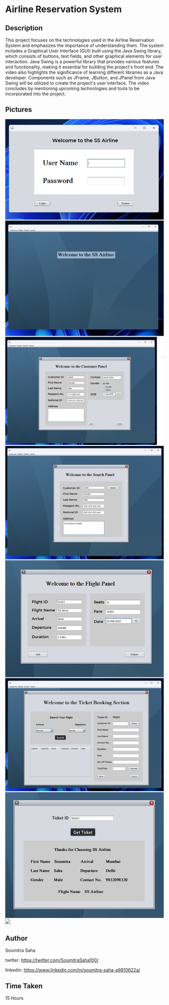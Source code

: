 # Airline Reservation System

## Description

This project focuses on the technologies used in the Airline Reservation System and emphasizes the importance of understanding them. The system includes a Graphical User Interface (GUI) built using the Java Swing library, which consists of buttons, text fields, and other graphical elements for user interaction. Java Swing is a powerful library that provides various features and functionality, making it essential for building the project's front end. The video also highlights the significance of learning different libraries as a Java developer. Components such as JFrame, JButton, and JPanel from Java Swing will be utilized to create the project's user interface. The video concludes by mentioning upcoming technologies and tools to be incorporated into the project.

## Pictures

![](./res/login.png)
![](./res/window.png)
![](./res/customer-panel.png)
![](./res/search-panel.png)
![](./res/flight-panel.png)
![](./res/Ticket-booking-section.png)
![](./res/ticket-search.png)
![](./res/admin-panel.pngs)

## Author

Soumitra Saha

twitter: https://twitter.com/SoumitraSaha100/

linkedin: https://www.linkedin.com/in/soumitra-saha-a9810622a/

## Time Taken

15 Hours
